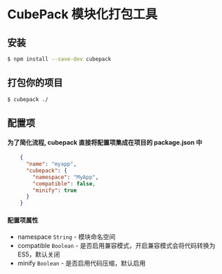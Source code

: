 # CubePack 模块化打包工具


## 安装

```sh
$ npm install --save-dev cubepack
```

## 打包你的项目

```sh
$ cubepack ./
```

## 配置项

#### 为了简化流程, cubepack 直接将配置项集成在项目的 package.json 中

```json
    {
      "name": "myapp",
      "cubepack": {
        "namespace": "MyApp",
        "compatible": false,
        "minify": true
      }
    }
```

#### 配置项属性

- namespace `String` - 模块命名空间
- compatible `Boolean` - 是否启用兼容模式，开启兼容模式会将代码转换为 ES5，默认关闭
- minify `Boolean` - 是否启用代码压缩，默认启用
